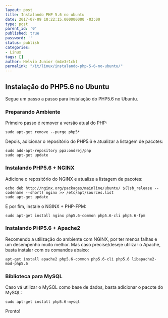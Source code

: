 ```yaml
---
layout: post
title: Instalando PHP 5.6 no ubuntu
date: 2017-07-09 10:22:15.000000000 -03:00
type: post
parent_id: '0'
published: true
password: ''
status: publish
categories:
- Linux
tags: []
author: Helvio Junior (m4v3r1ck)
permalink: "/it/linux/instalando-php-5-6-no-ubuntu/"
---
```


## Instalação do PHP5.6 no Ubuntu

Segue um passo a passo para instalação do PHP5.6 no Ubuntu.

### Preparando Ambiente

Primeiro passo é remover a versão atual do PHP:

```shell
sudo apt-get remove --purge php5*
```

Depois, adicionar o repositório do PHP5.6 e atualizar a listagem de pacotes:

```shell
sudo add-apt-repository ppa:ondrej/php
sudo apt-get update
```

### Instalando PHP5.6 + NGINX

Adicione o repositório do NGINX e atualize a listagem de pacotes:

```shell
echo deb http://nginx.org/packages/mainline/ubuntu/ $(lsb_release --codename --short) nginx >> /etc/apt/sources.list
sudo apt-get update
```

E por fim, instale o NGINX + PHP-FPM:

```shell
sudo apt-get install nginx php5.6-common php5.6-cli php5.6-fpm
```

### Instalando PHP5.6 + Apache2

Recomendo a utilização do ambiente com NGINX, por ter menos falhas e um desempenho muito melhor. Mas caso precise/deseje utilizar o Apache, basta instalar com os comandos abaixo:

```shell
apt-get install apache2 php5.6-common php5.6-cli php5.6 libapache2-mod-php5.6
```

### Biblioteca para MySQL

Caso vá utilizar o MySQL como base de dados, basta adicionar o pacote do MySQL:

```shell
sudo apt-get install php5.6-mysql
```

Pronto!

